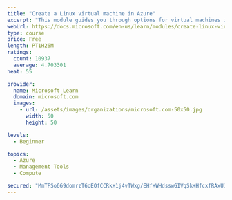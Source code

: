 ```yaml
---
title: "Create a Linux virtual machine in Azure"
excerpt: "This module guides you through options for virtual machines in Azure, creating and connecting a Linux virtual machine, and configuring your network settings."
webUrl: https://docs.microsoft.com/en-us/learn/modules/create-linux-virtual-machine-in-azure/
type: course
price: Free
length: PT1H26M
ratings:
  count: 10937
  average: 4.703301
heat: 55

provider:
  name: Microsoft Learn
  domain: microsoft.com
  images:
    - url: /assets/images/organizations/microsoft.com-50x50.jpg
      width: 50
      height: 50

levels:
  - Beginner

topics:
  - Azure
  - Management Tools
  - Compute

secured: "MmTFSo669domrzT6oEOfCCRk+1j4vTWxg/EHf+WHdsswGIVqSk+HfcxfRAxUJ5v5QE1rFibyBBrf9RqlBUeemEFxaAEc3FIKMRRhI983er+m2Mzc0b4qod18wMNlJo9h4XKutnZL/AQ7XW3qu1sl5LKzfrRF7O9eOrsBDPneNVtjyoEs9GMtjGqlHh4X9tDqebPdZAubHLvG51CGi3RAevguox8Lt3FEM5xYEr8zTQHcwmEae79XC//KUt/4fSkAFSjzgCTUwLFXiNPq8DZJ1ZYRd8F7UyBNSJztnW3+tnJvwx7fvltE7J5m7blRWiVd9DLxuH1oaQauqHswboSkHuEjxFswrD5y0y6oEoYpxmDL4L8mEHaQpBp/tkwElFIAziseCMr0xpT7SGheRlC9fy7+KEXoo0AUhYTf2jsCkis=;H8HM0C8htEMNbZP64m3LLg=="
---
```


